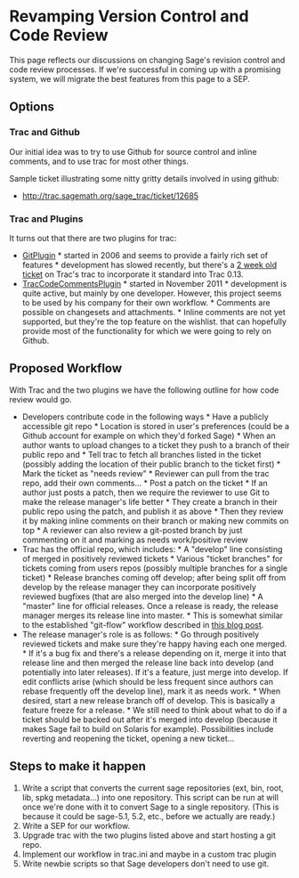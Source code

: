 

# Revamping Version Control and Code Review

This page reflects our discussions on changing Sage's revision control and code review processes.  If we're successful in coming up with a promising system, we will migrate the best features from this page to a SEP. 


## Options


### Trac and Github

Our initial idea was to try to use Github for source control and inline comments, and to use trac for most other things. 

Sample ticket illustrating some nitty gritty details involved in using github: 

   * <a href="http://trac.sagemath.org/sage_trac/ticket/12685">http://trac.sagemath.org/sage_trac/ticket/12685</a> 

### Trac and Plugins

It turns out that there are two plugins for trac: 

   * <a class="http" href="http://trac-hacks.org/wiki/GitPlugin">GitPlugin</a> 
         * started in 2006 and seems to provide a fairly rich set of features 
         * development has slowed recently, but there's a <a class="http" href="http://trac.edgewall.org/ticket/10594">2 week old ticket</a> on Trac's trac to incorporate it standard into Trac 0.13. 
   * <a class="https" href="https://github.com/Automattic/trac-code-comments-plugin">TracCodeCommentsPlugin</a> 
         * started in November 2011 
         * development is quite active, but mainly by one developer.  However, this project seems to be used by his company for their own workflow. 
         * Comments are possible on changesets and attachments. 
         * Inline comments are not yet supported, but they're the top feature on the wishlist. 
that can hopefully provide most of the functionality for which we were going to rely on Github. 


## Proposed Workflow

With Trac and the two plugins we have the following outline for how code review would go. 

   * Developers contribute code in the following ways 
         * Have a publicly accessible git repo 
               * Location is stored in user's preferences (could be a Github account for example on which they'd forked Sage) 
               * When an author wants to upload changes to a ticket they push to a branch of their public repo and 
               * Tell trac to fetch all branches listed in the ticket (possibly adding the location of their public branch to the ticket first) 
               * Mark the ticket as "needs review" 
               * Reviewer can pull from the trac repo, add their own comments... 
         * Post a patch on the ticket 
               * If an author just posts a patch, then we require the reviewer to use Git to make the release manager's life better 
               * They create a branch in their public repo using the patch, and publish it as above 
               * Then they review it by making inline comments on their branch or making new commits on top 
         * A reviewer can also review a git-posted branch by just commenting on it and marking as needs work/positive review 
   * Trac has the official repo, which includes: 
         * A "develop" line consisting of merged in positively reviewed tickets 
         * Various "ticket branches" for tickets coming from users repos (possibly multiple branches for a single ticket) 
         * Release branches coming off develop; after being split off from develop by the release manager they can incorporate positively reviewed bugfixes (that are also merged into the develop line) 
         * A "master" line for official releases.  Once a release is ready, the release manager merges its release line into master. 
         * This is somewhat similar to the established "git-flow" workflow described in <a class="http" href="http://nvie.com/posts/a-successful-git-branching-model/">this blog post</a>. 
   * The release manager's role is as follows: 
         * Go through positively reviewed tickets and make sure they're happy having each one merged. 
         * If it's a bug fix and there's a release depending on it, merge it into that release line and then merged the release line back into develop (and potentially into later releases).  If it's a feature, just merge into develop.  If edit conflicts arise (which should be less frequent since authors can rebase frequently off the develop line), mark it as needs work. 
         * When desired, start a new release branch off of develop.  This is basically a feature freeze for a release. 
         * We still need to think about what to do if a ticket should be backed out after it's merged into develop (because it makes Sage fail to build on Solaris for example).  Possibilities include reverting and reopening the ticket, opening a new ticket... 

## Steps to make it happen

   1. Write a script that converts the current sage repositories (ext, bin, root, lib, spkg metadata...) into one repository.  This script can be run at will once we're done with it to convert Sage to a single repository. (This is because it could be sage-5.1, 5.2, etc., before we actually are ready.) 
   1. Write a SEP for our workflow. 
   1. Upgrade trac with the two plugins listed above and start hosting a git repo. 
   1. Implement our workflow in trac.ini and maybe in a custom trac plugin 
   1. Write newbie scripts so that Sage developers don't need to use git. 